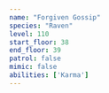 ```yaml
---
name: "Forgiven Gossip"
species: "Raven"
level: 110
start_floor: 38
end_floor: 39
patrol: false
mimic: false
abilities: ['Karma']
---
```

